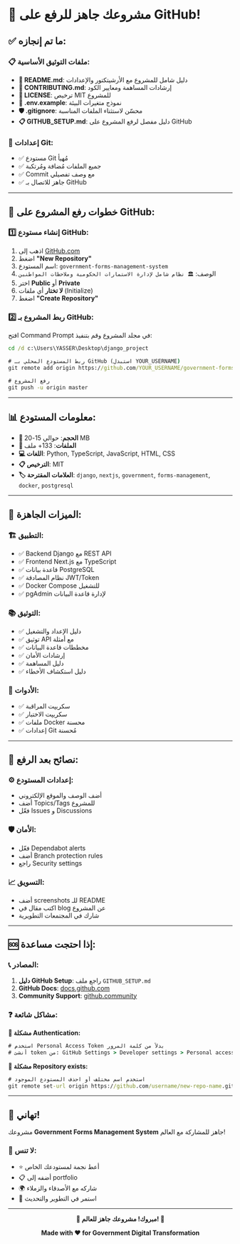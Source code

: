 # 🎉 مشروعك جاهز للرفع على GitHub!

## ✅ ما تم إنجازه:

### 📋 **ملفات التوثيق الأساسية:**
- **📖 README.md**: دليل شامل للمشروع مع الأرشيتكتور والإعدادات
- **🤝 CONTRIBUTING.md**: إرشادات المساهمة ومعايير الكود
- **📄 LICENSE**: ترخيص MIT للمشروع
- **🔧 .env.example**: نموذج متغيرات البيئة
- **🛡️ .gitignore**: محسّن لاستثناء الملفات المناسبة
- **📋 GITHUB_SETUP.md**: دليل مفصل لرفع المشروع على GitHub

### 🐳 **إعدادات Git:**
- ✅ مستودع Git مُهيأ
- ✅ جميع الملفات مُضافة ومُرتكبة
- ✅ Commit مع وصف تفصيلي
- ✅ جاهز للاتصال بـ GitHub

---

## 🚀 خطوات رفع المشروع على GitHub:

### **1️⃣ إنشاء مستودع GitHub:**
1. اذهب إلى [GitHub.com](https://github.com)
2. اضغط **"New Repository"**
3. اسم المستودع: `government-forms-management-system`
4. الوصف: `🏛️ نظام شامل لإدارة الاستمارات الحكومية وملاحظات المواطنين`
5. اختر **Public** أو **Private**
6. **لا تختار** أي ملفات (Initialize)
7. اضغط **"Create Repository"**

### **2️⃣ ربط المشروع بـ GitHub:**

افتح Command Prompt في مجلد المشروع وقم بتنفيذ:

```cmd
cd /d c:\Users\YASSER\Desktop\django_project

# ربط المستودع المحلي بـ GitHub (استبدل YOUR_USERNAME)
git remote add origin https://github.com/YOUR_USERNAME/government-forms-management-system.git

# رفع المشروع
git push -u origin master
```

---

## 📊 معلومات المستودع:

- **📁 الحجم**: حوالي 15-20 MB
- **📄 الملفات**: 133+ ملف
- **💻 اللغات**: Python, TypeScript, JavaScript, HTML, CSS
- **📋 الترخيص**: MIT
- **🏷️ العلامات المقترحة**: `django`, `nextjs`, `government`, `forms-management`, `docker`, `postgresql`

---

## 🎯 الميزات الجاهزة:

### **🏗️ التطبيق:**
- ✅ Backend Django مع REST API
- ✅ Frontend Next.js مع TypeScript
- ✅ قاعدة بيانات PostgreSQL
- ✅ نظام المصادقة JWT/Token
- ✅ Docker Compose للتشغيل
- ✅ pgAdmin لإدارة قاعدة البيانات

### **📚 التوثيق:**
- ✅ دليل الإعداد والتشغيل
- ✅ توثيق API مع أمثلة
- ✅ مخططات قاعدة البيانات
- ✅ إرشادات الأمان
- ✅ دليل المساهمة
- ✅ دليل استكشاف الأخطاء

### **🔧 الأدوات:**
- ✅ سكريپت المراقبة
- ✅ سكريپت الاختبار
- ✅ ملفات Docker محسنة
- ✅ إعدادات Git مُحسنة

---

## 🌟 نصائح بعد الرفع:

### **⚙️ إعدادات المستودع:**
- أضف الوصف والموقع الإلكتروني
- أضف Topics/Tags للمشروع
- فعّل Issues و Discussions

### **🛡️ الأمان:**
- فعّل Dependabot alerts
- أضف Branch protection rules
- راجع Security settings

### **📈 التسويق:**
- أضف screenshots للـ README
- اكتب مقال في blog عن المشروع
- شارك في المجتمعات التطويرية

---

## 🆘 إذا احتجت مساعدة:

### **📞 المصادر:**
1. **دليل GitHub Setup**: راجع ملف `GITHUB_SETUP.md`
2. **GitHub Docs**: [docs.github.com](https://docs.github.com/)
3. **Community Support**: [github.community](https://github.community/)

### **❓ مشاكل شائعة:**

**🔐 مشكلة Authentication:**
```cmd
# استخدم Personal Access Token بدلاً من كلمة المرور
# أنشئ token من: GitHub Settings > Developer settings > Personal access tokens
```

**📁 مشكلة Repository exists:**
```cmd
# استخدم اسم مختلف أو احذف المستودع الموجود
git remote set-url origin https://github.com/username/new-repo-name.git
```

---

## 🎊 تهاني! 

مشروعك **Government Forms Management System** جاهز للمشاركة مع العالم!

### **🚀 لا تنس:**
- ⭐ أعط نجمة لمستودعك الخاص
- 📋 أضفه إلى portfolio
- 🌍 شاركه مع الأصدقاء والزملاء
- 🔄 استمر في التطوير والتحديث

---

<div align="center">

**🎉 مبروك! مشروعك جاهز للعالم! 🎉**

**Made with ❤️ for Government Digital Transformation**

</div>
